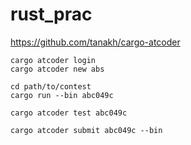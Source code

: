 # rust_prac

https://github.com/tanakh/cargo-atcoder

```
cargo atcoder login
cargo atcoder new abs
```

```
cd path/to/contest
cargo run --bin abc049c
```

```
cargo atcoder test abc049c
```

```
cargo atcoder submit abc049c --bin
```
